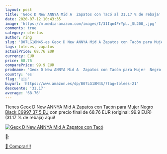 ```yaml
---
layout: post
title: 'Geox D New ANNYA Mid A  Zapatos con Tacó al 31.17 % de rebaja'
date: 2020-07-12 10:43:35
image: 'https://m.media-amazon.com/images/I/31Iqn4FrYpL._SL200_.jpg'
comments: true
category: ofertas
author: ring
slug: 'B07LG18M4S-es Geox D New ANNYA Mid A Zapatos con Tacón para Mujer Negro...'
tags: tole.es, zapatos
actualPrice: 68.76 EUR
currency: EUR
price: 68.76
comparePrice: 99.9 EUR
prodname: 'Geox D New ANNYA Mid A  Zapatos con Tacón para Mujer  Negro  Black C9997   37 5 EU'
country: 'es'
flag: '🇪🇸'
buyurl: 'https://www.amazon.es/dp/B07LG18M4S/?tag=tolees-21'
descuento: '31.17'
average: '68.76'
---
```


Tienes [Geox D New ANNYA Mid A  Zapatos con Tacón para Mujer  Negro  Black C9997   37 5 EU](https://www.amazon.es/dp/B07LG18M4S/?tag=tolees-21) con precio final de  68.76 EUR (original: 99.9 EUR) (31.17 %  de rebaja) aqui!

[![Geox D New ANNYA Mid A  Zapatos con Tacó](https://m.media-amazon.com/images/I/31Iqn4FrYpL._SL200_.jpg)](https://www.amazon.es/dp/B07LG18M4S/?tag=tolees-21)

🔎:


[🛒 Comprar!!!](https://www.amazon.es/dp/B07LG18M4S/?tag=tolees-21)
